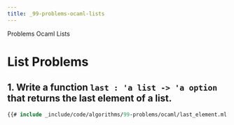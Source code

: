 ```yaml
---
title: _99-problems-ocaml-lists
---
```


Problems Ocaml Lists

# List Problems

## 1. Write a function `last : 'a list -> 'a option` that returns the last element of a list.

```ml
{{# include _include/code/algorithms/99-problems/ocaml/last_element.ml }}
```
